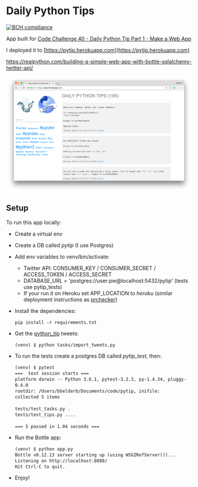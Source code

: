 # Daily Python Tips

[![BCH compliance](https://bettercodehub.com/edge/badge/pybites/pytip?branch=master)](https://bettercodehub.com/)

App built for [Code Challenge 40 - Daily Python Tip Part 1 - Make a Web App](https://pybit.es/codechallenge40.html)

I deployed it to [https://pytip.herokuapp.com](https://pytip.herokuapp.com)

https://realpython.com/building-a-simple-web-app-with-bottle-sqlalchemy-twitter-api/

![python pybites code challenge 40 pytip bottle app](static/img/pytip-app.png)

## Setup

To run this app locally:

- Create a virtual env
- Create a DB called _pytip_ (I use Postgres)
- Add env variables to venv/bin/activate:

  - Twitter API: CONSUMER_KEY / CONSUMER_SECRET / ACCESS_TOKEN / ACCESS_SECRET
  - DATABASE_URL = 'postgres://user:pw@localhost:5432/pytip' (tests use pytip_tests)
  - If your run it on Heroku set APP_LOCATION to _heroku_ (similar deployment instructions as [prchecker](https://github.com/pybites/prchecker))

- Install the dependencies:

      pip install -r requirements.txt

- Get the [python_tip](https://twitter.com/python_tip) tweets:

      (venv) $ python tasks/import_tweets.py

- To run the tests create a postgres DB called _pytip_test_, then:

      (venv) $ pytest
      ===  test session starts ===
      platform darwin -- Python 3.6.1, pytest-3.2.3, py-1.4.34, pluggy-0.4.0
      rootdir: /Users/bbelderb/Documents/code/pytip, inifile:
      collected 5 items

      tests/test_tasks.py .
      tests/test_tips.py ....

      === 5 passed in 1.04 seconds ===

- Run the Bottle app:

      (venv) $ python app.py
      Bottle v0.12.13 server starting up (using WSGIRefServer())...
      Listening on http://localhost:8080/
      Hit Ctrl-C to quit.

- Enjoy!
